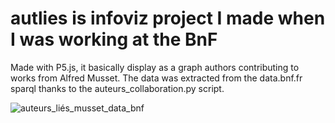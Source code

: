 # autlies is infoviz project I made when I was working at the BnF
Made with P5.js, it basically display as a graph authors contributing to works from Alfred Musset.
The data was extracted from the data.bnf.fr sparql thanks to the auteurs_collaboration.py script.


![auteurs_liés_musset_data_bnf](https://github.com/user-attachments/assets/43830547-9256-4a80-9675-fdd72725f654)
